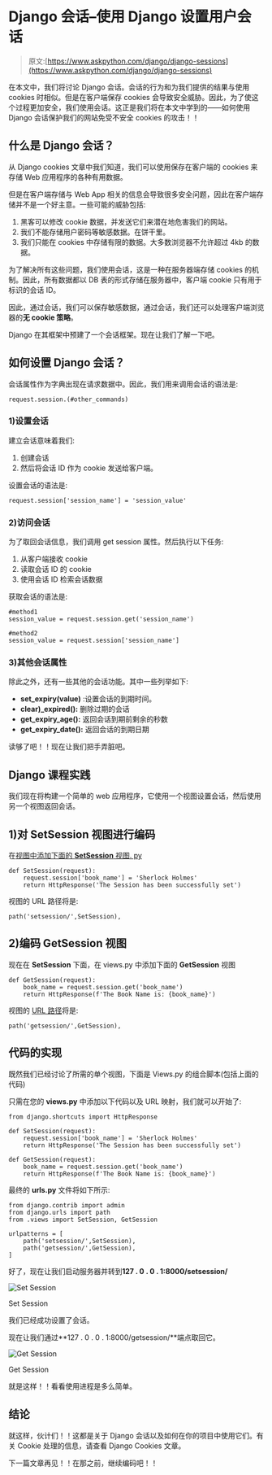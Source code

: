 # Django 会话–使用 Django 设置用户会话

> 原文:[https://www.askpython.com/django/django-sessions](https://www.askpython.com/django/django-sessions)

在本文中，我们将讨论 Django 会话。会话的行为和为我们提供的结果与使用 cookies 时相似。但是在客户端保存 cookies 会导致安全威胁。因此，为了使这个过程更加安全，我们使用会话。这正是我们将在本文中学到的——如何使用 Django 会话保护我们的网站免受不安全 cookies 的攻击！！

## 什么是 Django 会话？

从 Django cookies 文章中我们知道，我们可以使用保存在客户端的 cookies 来存储 Web 应用程序的各种有用数据。

但是在客户端存储与 Web App 相关的信息会导致很多安全问题，因此在客户端存储并不是一个好主意。一些可能的威胁包括:

1.  黑客可以修改 cookie 数据，并发送它们来潜在地危害我们的网站。
2.  我们不能存储用户密码等敏感数据。在饼干里。
3.  我们只能在 cookies 中存储有限的数据。大多数浏览器不允许超过 4kb 的数据。

为了解决所有这些问题，我们使用会话，这是一种在服务器端存储 cookies 的机制。因此，所有数据都以 DB 表的形式存储在服务器中，客户端 cookie 只有用于标识的会话 ID。

因此，通过会话，我们可以保存敏感数据，通过会话，我们还可以处理客户端浏览器的**无 cookie 策略**。

Django 在其框架中预建了一个会话框架。现在让我们了解一下吧。

## 如何设置 **Django 会话**？

会话属性作为字典出现在请求数据中。因此，我们用来调用会话的语法是:

```
request.session.(#other_commands)

```

### **1)设置会话**

建立会话意味着我们:

1.  创建会话
2.  然后将会话 ID 作为 cookie 发送给客户端。

设置会话的语法是:

```
request.session['session_name'] = 'session_value'

```

### 2)访问会话

为了取回会话信息，我们调用 get session 属性。然后执行以下任务:

1.  从客户端接收 cookie
2.  读取会话 ID 的 cookie
3.  使用会话 ID 检索会话数据

获取会话的语法是:

```
#method1
session_value = request.session.get('session_name') 

#method2
session_value = request.session['session_name']

```

### 3)其他会话属性

除此之外，还有一些其他的会话功能。其中一些列举如下:

*   **set_expiry(value)** :设置会话的到期时间。
*   **clear)_expired():** 删除过期的会话
*   **get_expiry_age():** 返回会话到期前剩余的秒数
*   **get_expiry_date():** 返回会话的到期日期

读够了吧！！现在让我们把手弄脏吧。

## **Django 课程实践**

我们现在将构建一个简单的 web 应用程序，它使用一个视图设置会话，然后使用另一个视图返回会话。

## **1)对 SetSession 视图进行编码**

在[视图中添加下面的 **SetSession** 视图. py](https://www.askpython.com/django/django-views)

```
def SetSession(request):
    request.session['book_name'] = 'Sherlock Holmes'
    return HttpResponse('The Session has been successfully set')

```

视图的 URL 路径将是:

```
path('setsession/',SetSession),

```

## **2)编码 GetSession 视图**

现在在 **SetSession** 下面，在 views.py 中添加下面的 **GetSession** 视图

```
def GetSession(request):
    book_name = request.session.get('book_name')
    return HttpResponse(f'The Book Name is: {book_name}')

```

视图的 [URL 路径](https://www.askpython.com/django/django-url-mapping)将是:

```
path('getsession/',GetSession),

```

## **代码的实现**

既然我们已经讨论了所需的单个视图，下面是 Views.py 的组合脚本(包括上面的代码)

只需在您的 **views.py** 中添加以下代码以及 URL 映射，我们就可以开始了:

```
from django.shortcuts import HttpResponse

def SetSession(request):
    request.session['book_name'] = 'Sherlock Holmes'
    return HttpResponse('The Session has been successfully set')

def GetSession(request):
    book_name = request.session.get('book_name')
    return HttpResponse(f'The Book Name is: {book_name}')

```

最终的 **urls.py** 文件将如下所示:

```
from django.contrib import admin
from django.urls import path
from .views import SetSession, GetSession

urlpatterns = [
    path('setsession/',SetSession),
    path('getsession/',GetSession),
]

```

好了，现在让我们启动服务器并转到**127 . 0 . 0 . 1:8000/setsession/**

![Set Session](../Images/a3825d53048a0e76c3bc22a29b2256e2.png)

Set Session

我们已经成功设置了会话。

现在让我们通过**127 . 0 . 0 . 1:8000/getsession/**端点取回它。

![Get Session](../Images/b1c26384fec9057bbae0e5d091daea73.png)

Get Session

就是这样！！看看使用进程是多么简单。

## **结论**

就这样，伙计们！！这都是关于 Django 会话以及如何在你的项目中使用它们。有关 Cookie 处理的信息，请查看 Django Cookies 文章。

下一篇文章再见！！在那之前，继续编码吧！！